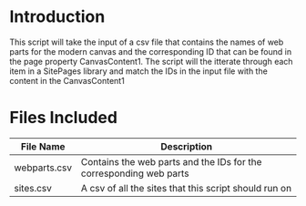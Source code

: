 # Introduction
This script will take the input of a csv file that contains the names of web parts for the modern canvas and the corresponding ID that can be found in the page property CanvasContent1. The script will the itterate through each item in a SitePages library and match the IDs in the input file with the content in the CanvasContent1

# Files Included

File Name | Description
------------ | -------------
webparts.csv | Contains the web parts and the IDs for the corresponding web parts
sites.csv | A csv of all the sites that this script should run on 
